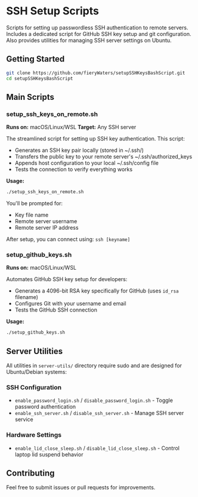 # SSH Setup Scripts

Scripts for setting up passwordless SSH authentication to remote servers. Includes a dedicated script for GitHub SSH key setup and git configuration. Also provides utilities for managing SSH server settings on Ubuntu.

## Getting Started

```bash
git clone https://github.com/fieryWaters/setupSSHKeysBashScript.git
cd setupSSHKeysBashScript
```

## Main Scripts

### setup_ssh_keys_on_remote.sh
**Runs on:** macOS/Linux/WSL
**Target:** Any SSH server

The streamlined script for setting up SSH key authentication. This script:
- Generates an SSH key pair locally (stored in ~/.ssh/)
- Transfers the public key to your remote server's ~/.ssh/authorized_keys
- Appends host configuration to your local ~/.ssh/config file
- Tests the connection to verify everything works

**Usage:**
```bash
./setup_ssh_keys_on_remote.sh
```

You'll be prompted for:
- Key file name
- Remote server username
- Remote server IP address

After setup, you can connect using: `ssh [keyname]`

### setup_github_keys.sh
**Runs on:** macOS/Linux/WSL

Automates GitHub SSH key setup for developers:
- Generates a 4096-bit RSA key specifically for GitHub (uses `id_rsa` filename)
- Configures Git with your username and email
- Tests the GitHub SSH connection

**Usage:**
```bash
./setup_github_keys.sh
```

## Server Utilities

All utilities in `server-utils/` directory require sudo and are designed for Ubuntu/Debian systems:

### SSH Configuration
- `enable_password_login.sh` / `disable_password_login.sh` - Toggle password authentication
- `enable_ssh_server.sh` / `disable_ssh_server.sh` - Manage SSH server service

### Hardware Settings
- `enable_lid_close_sleep.sh` / `disable_lid_close_sleep.sh` - Control laptop lid suspend behavior


## Contributing

Feel free to submit issues or pull requests for improvements.